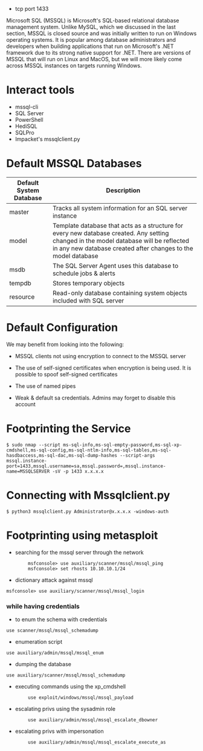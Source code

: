 - tcp port 1433


Microsoft SQL (MSSQL) is Microsoft's SQL-based relational database management system. Unlike MySQL, which we discussed in the last section, MSSQL is closed source and was initially written to run on Windows operating systems. It is popular among database administrators and developers when building applications that run on Microsoft's .NET framework due to its strong native support for .NET. There are versions of MSSQL that will run on Linux and MacOS, but we will more likely come across MSSQL instances on targets running Windows.



# Interact tools
-    mssql-cli 	
-   SQL Server 
-    PowerShell 	
-    HediSQL 	
-   SQLPro 	
-    Impacket's mssqlclient.py


# Default MSSQL Databases



|Default System Database 	|                    Description|
|-----------------------------|------------------------------|
master 	                  |  Tracks all system information for an SQL server instance
model 	                |    Template database that acts as a structure for every new database created. Any setting changed in the model database will be reflected in any new database created after changes to the model database
msdb 	                |    The SQL Server Agent uses this database to schedule jobs & alerts
tempdb 	               |     Stores temporary objects
resource 	           |     Read-only database containing system objects included with SQL server


# Default Configuration

We may benefit from looking into the following:

-    MSSQL clients not using encryption to connect to the MSSQL server

-    The use of self-signed certificates when encryption is being used. It is possible to spoof self-signed certificates

-   The use of named pipes

-    Weak & default sa credentials. Admins may forget to disable this account


# Footprinting the Service


`$ sudo nmap --script ms-sql-info,ms-sql-empty-password,ms-sql-xp-cmdshell,ms-sql-config,ms-sql-ntlm-info,ms-sql-tables,ms-sql-hasdbaccess,ms-sql-dac,ms-sql-dump-hashes --script-args mssql.instance-port=1433,mssql.username=sa,mssql.password=,mssql.instance-name=MSSQLSERVER -sV -p 1433 x.x.x.x`

# Connecting with Mssqlclient.py

`$ python3 mssqlclient.py Administrator@x.x.x.x -windows-auth`


# Footprinting using metasploit

        
- searching for the mssql server through the network

```
        msfconsole> use auxiliary/scanner/mssql/mssql_ping
        msfconsole> set rhosts 10.10.10.1/24
```

- dictionary attack against mssql

```
msfconsole> use auxiliary/scanner/mssql/mssql_login
```

### while having credentials

- to enum  the schema with credentials

```        
use scanner/mssql/mssql_schemadump 
```

- enumeration script
        
```        
use auxiliary/admin/mssql/mssql_enum
```
- dumping the database

```
use auxiliary/scanner/mssql/mssql_schemadump
```

- executing commands using the xp_cmdshell

```
        use exploit/windows/mssql/mssql_payload
```        

- escalating privs using the sysadmin role
       
```       
        use auxiliary/admin/mssql/mssql_escalate_dbowner
```
- escalating privs with impersonation
  
```  
        use auxiliary/admin/mssql/mssql_escalate_execute_as
```        
